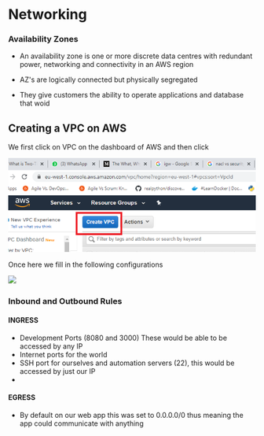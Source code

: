 # Networking












### Availability Zones

- An availability zone is one or more discrete data centres with redundant power, networking and connectivity in
an AWS region

- AZ's are logically connected but physically segregated

- They give customers the ability to operate applications and database that woid


## Creating a VPC on AWS

We first click on VPC on the dashboard of AWS and then click

![](images/Create-VPC-button.png)


Once here we fill in the following configurations

![](images/)






### Inbound and Outbound Rules



#### INGRESS

- Development Ports (8080 and 3000) These would be able to be accessed by any IP
- Internet ports for the world
- SSH port for ourselves and automation servers (22), this would be accessed by just our IP
- 

#### EGRESS

- By default on our web app this was set to 0.0.0.0/0 thus meaning the app could communicate
with anything